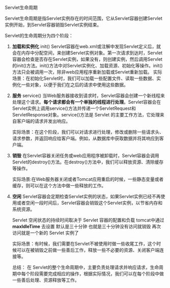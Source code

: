 Servlet生命周期

Servlet生命周期是指Servlet实例存在的时间范围，它从Servlet容器创建Servlet实例开始，到Servlet容器销毁Servlet实例结束。

Servlet的生命周期分为四个阶段：

1.  **加载和实例化** init()
    Servlet容器在web.xml或注解中发现Servlet定义后，就会在内存中分配空间，来创建Servlet实例对象。第一次请求到达时，Servlet容器会检查是否存在Servlet实例，如果没有，则创建实例，然后调用Servlet的init()方法。init()方法中对Servlet实例化、加载资源、初始化等操作。init()方法只会被调用一次，除非web应用程序重新加载或Servlet重新加载。
    实际场景：在初始化Servlet时，我们可以加载一些配置文件、读取一些数据、实例化一些对象，以便于我们在之后的请求中使用这些数据。
    
2.  **服务** service()
    当Web服务器接收到请求时，Servlet容器会创建一个新线程来处理这个请求。**每个请求都会有一个单独的线程进行处理**。Servlet容器会在Servlet实例上调用service()方法并传递一个ServletRequest和ServletResponse对象。service()方法是 Servlet 的主要工作方法，它处理来自客户端的请求并发出响应。
    
    实际场景：在这个阶段，我们可以对请求进行处理，修改或删除一些请求头、请求参数，并返回响应给客户端。例如，从数据库中获取数据并将其响应到客户端。
    
3.  **销毁**
    在Servlet容器关闭任务或web应用程序被卸载时，Servlet容器会调用Servlet的destroy()方法。在destroy()方法中，我们可以释放资源、清除缓存等操作。
    
    实际场景:在Web服务器关闭或者Tomcat应用重启的时候，一些静态变量或者缓存，则可以在这个方法中做一些释放的工作。
    
4.  **空闲**
    Servlet容器会定期检查Servlet实例的状态，如果Servlet实例已经不再使用或者空闲一段时间后，Servlet容器会销毁这个Servlet实例，以节省内存和系统资源。
    
    Servlet 空闲状态的持续时间取决于 Servlet 容器的配置和负载 tomcat中通过 **maxIdleTime** 去设置 默认是三十分钟 也就是三十分钟没有访问就销毁 再次访问就是一个新的 Servlet 实例了
    
    实际场景：有时候，我们需要在Servlet不被使用时做一些收尾工作，这个时候可以在被销毁之前做一些善后工作，释放一些不必要的资源、关闭客户端连接等。
    
    总结： 在 Servlet的整个生命周期中，主要负责处理请求并响应请求，生命周期中每个阶段需要完成相应的操作，根据实际情况，我们可以在每个阶段中做一些善后处理、资源释放等工作。


